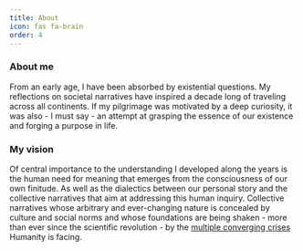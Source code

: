 ```yaml
---
title: About
icon: fas fa-brain
order: 4
---
```


### About me

From an early age, I have been absorbed by existential questions. My reflections on societal narratives have inspired a decade long of traveling across all continents. If my pilgrimage was motivated by a deep curiosity, it was also - I must say - an attempt at grasping the essence of our existence and forging a purpose in life. 


### My vision

Of central importance to the understanding I developed along the years is the human need for meaning that emerges from the consciousness of our own finitude. As well as the dialectics between our personal story and the collective narratives that aim at addressing this human inquiry. Collective narratives whose arbitrary and ever-changing nature is concealed by culture and social norms and whose foundations are being shaken - more than ever since the scientific revolution - by the [multiple converging crises](https://en.wikipedia.org/wiki/Planetary_boundaries) Humanity is facing.
